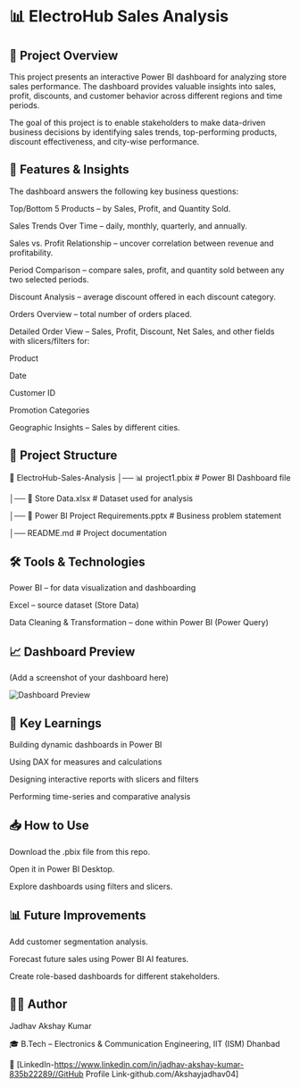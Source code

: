 # 📊 ElectroHub Sales Analysis
## 📌 Project Overview

This project presents an interactive Power BI dashboard for analyzing store sales performance. The dashboard provides valuable insights into sales, profit, discounts, and customer behavior across different regions and time periods.

The goal of this project is to enable stakeholders to make data-driven business decisions by identifying sales trends, top-performing products, discount effectiveness, and city-wise performance.

## 🚀 Features & Insights

The dashboard answers the following key business questions:

Top/Bottom 5 Products – by Sales, Profit, and Quantity Sold.

Sales Trends Over Time – daily, monthly, quarterly, and annually.

Sales vs. Profit Relationship – uncover correlation between revenue and profitability.

Period Comparison – compare sales, profit, and quantity sold between any two selected periods.

Discount Analysis – average discount offered in each discount category.

Orders Overview – total number of orders placed.

Detailed Order View – Sales, Profit, Discount, Net Sales, and other fields with slicers/filters for:

Product

Date

Customer ID

Promotion Categories

Geographic Insights – Sales by different cities.

## 📂 Project Structure
📁 ElectroHub-Sales-Analysis
│── 📊 project1.pbix            # Power BI Dashboard file

│── 📑 Store Data.xlsx          # Dataset used for analysis

│── 📄 Power BI Project Requirements.pptx  # Business problem statement

│── README.md                   # Project documentation

## 🛠️ Tools & Technologies

Power BI – for data visualization and dashboarding

Excel – source dataset (Store Data)

Data Cleaning & Transformation – done within Power BI (Power Query)

## 📈 Dashboard Preview

(Add a screenshot of your dashboard here)

![Dashboard Preview](screenshot.png)

## 🔑 Key Learnings

Building dynamic dashboards in Power BI

Using DAX for measures and calculations

Designing interactive reports with slicers and filters

Performing time-series and comparative analysis

## 📥 How to Use

Download the .pbix file from this repo.

Open it in Power BI Desktop.

Explore dashboards using filters and slicers.

## 📊 Future Improvements

Add customer segmentation analysis.

Forecast future sales using Power BI AI features.

Create role-based dashboards for different stakeholders.

## 👨‍💻 Author

Jadhav Akshay Kumar

🎓 B.Tech – Electronics & Communication Engineering, IIT (ISM) Dhanbad

🔗 [LinkedIn-https://www.linkedin.com/in/jadhav-akshay-kumar-835b22289//GitHub Profile Link-github.com/Akshayjadhav04]
